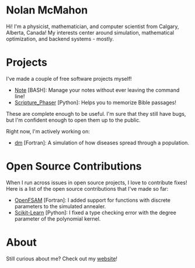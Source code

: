 # Nolan McMahon

Hi! I'm a physicist, mathematician, and computer scientist from Calgary, Alberta, Canada! My interests center around simulation, mathematical optimization, and backend systems - mostly.

# Projects

I've made a couple of free software projects myself!

- [Note](https://github.com/NolantheNerd/note) [BASH]: Manage your notes without ever leaving the command line!
- [Scripture_Phaser](https://github.com/NolantheNerd/scripture_phaser) [Python]: Helps you to memorize Bible passages!

These are complete enough to be useful. I'm sure that they still have bugs, but I'm confident enough to open them up to the public. 

Right now, I'm actively working on:

- [dm](https://github.com/NolantheNerd/dm) [Fortran]: A simulation of how diseases spread through a population.

# Open Source Contributions

When I run across issues in open source projects, I love to contribute fixes! Here is a list of the open source contributions that I've made so far:

- [OpenFSAM](https://github.com/nfherrin/OpenFSAM) [Fortran]: I added support for functions with discrete parameters to the simulated annealer.
- [Scikit-Learn](https://github.com/scikit-learn/scikit-learn) [Python]: I fixed a type checking error with the degree parameter of the polynomial kernel.

# About

Still curious about me? Check out my [website](https://www.nolanmcmahon.net)!
